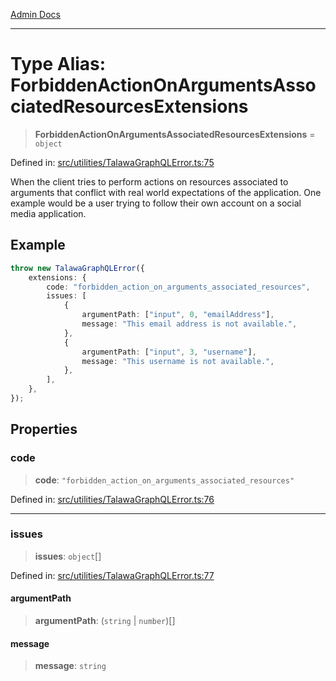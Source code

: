 [Admin Docs](/)

***

# Type Alias: ForbiddenActionOnArgumentsAssociatedResourcesExtensions

> **ForbiddenActionOnArgumentsAssociatedResourcesExtensions** = `object`

Defined in: [src/utilities/TalawaGraphQLError.ts:75](https://github.com/Sourya07/talawa-api/blob/61a1911602b2f0aac7635e08ae2918f4f768e8ff/src/utilities/TalawaGraphQLError.ts#L75)

When the client tries to perform actions on resources associated to arguments that conflict with real world expectations of the application. One example would be a user trying to follow their own account on a social media application.

## Example

```ts
throw new TalawaGraphQLError({
	extensions: {
		code: "forbidden_action_on_arguments_associated_resources",
		issues: [
			{
				argumentPath: ["input", 0, "emailAddress"],
				message: "This email address is not available.",
			},
			{
				argumentPath: ["input", 3, "username"],
				message: "This username is not available.",
			},
		],
	},
});
```

## Properties

### code

> **code**: `"forbidden_action_on_arguments_associated_resources"`

Defined in: [src/utilities/TalawaGraphQLError.ts:76](https://github.com/Sourya07/talawa-api/blob/61a1911602b2f0aac7635e08ae2918f4f768e8ff/src/utilities/TalawaGraphQLError.ts#L76)

***

### issues

> **issues**: `object`[]

Defined in: [src/utilities/TalawaGraphQLError.ts:77](https://github.com/Sourya07/talawa-api/blob/61a1911602b2f0aac7635e08ae2918f4f768e8ff/src/utilities/TalawaGraphQLError.ts#L77)

#### argumentPath

> **argumentPath**: (`string` \| `number`)[]

#### message

> **message**: `string`
